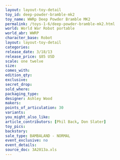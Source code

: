 ```yaml
---
layout: layout-toy-detail 
toy_id: deep-powder-bramble-mk2
toy_name: WWRp Deep Powder Bramble MK2
permalink: /toys-1-6/deep-powder-bramble-mk2.html
world: World War Robot portable
world_abr: WWRP
character_base: Robot
layout: layout-toy-detail
categories: 
release_date: 3/18/13
release_price: $85 USD
scale: one twelve
size: 
comes_with: 
edition_qty: 
exclusive: 
secret_drop: 
sold_where: 
packaging_type: 
designer: Ashley Wood
makers: 
points_of_articulation: 30
variants: 
you_might_also_like: 
article_contributors: [Phil Back, Don Slater]
toy_pics: 
backstory: 
sale_type: BAMBALAND - NORMAL
event_exclusive: no
event_details: 
source_doc: 3A2013a.xls
---
```

